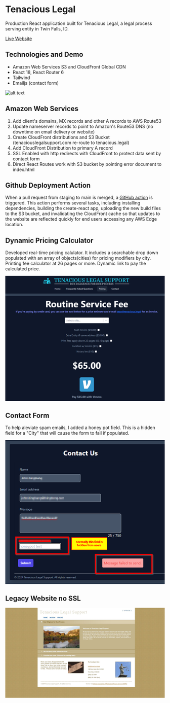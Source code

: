 # Tenacious Legal

Production React application built for Tenacious Legal, a legal process serving entity in Twin Falls, ID.

[Live Website](https://tenacious.legal/)

## Technologies and Demo

  - Amazon Web Services S3 and CloudFront Global CDN
  - React 18, React Router 6
  - Tailwind
  - Emailjs (contact form)

![alt text](/src/images/pdemo3.gif "Demo")

## Amazon Web Services

1. Add client's domains, MX records and other A records to AWS Route53
2. Update nameserver records to point to Amazon's Route53 DNS (no downtime on email delivery or website)
3. Create CloudFront distributions and S3 Bucket (tenaciouslegalsupport.com re-route to tenacious.legal) 
3. Add CloudFront Distribution to primary A record
4. SSL Enabled with http redirects with CloudFront to protect data sent by contact form
5. Direct React Routes work with S3 bucket by pointing error document to index.html

## Github Deployment Action

  When a pull request from staging to main is merged, a [GitHub action](https://github.com/patrick-misner/tenacious-legal/blob/main/.github/workflows/deploy.yml) is triggered. This action performs several tasks, including installing dependencies, building the create-react app, uploading the new build files to the S3 bucket, and invalidating the CloudFront cache so that updates to the website are reflected quickly for end users accessing any AWS Edge location.

## Dynamic Pricing Calculator

  Developed real-time pricing calulator. It includes a searchable drop down populated with an array of objects(cities) for pricing modifiers by city. Printing fee calculator at 26 pages or more. Dynamic link to pay the calculated price.

![alt text](/src/images/pricingcalc.gif "Pricing Calculator")

## Contact Form

  To help aleviate spam emails, I added a honey pot field. This is a hidden field for a "City" that will cause the form to fail if populated.

![alt text](/src/images/honeypot.png "Legacy Website")

## Legacy Website no SSL

![alt text](/src/images/legacy.jpg "Legacy Website")

